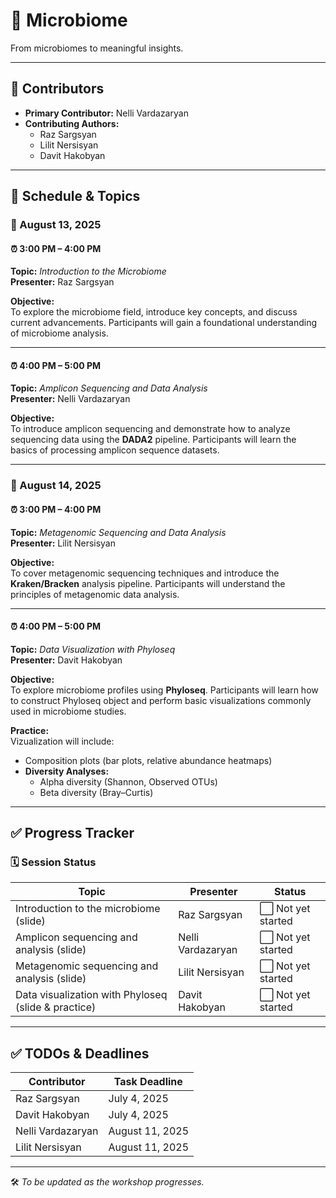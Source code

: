 # 🧬 Microbiome 

From microbiomes to meaningful insights.

---

## 👥 Contributors

- **Primary Contributor:** Nelli Vardazaryan  
- **Contributing Authors:**  
  - Raz Sargsyan  
  - Lilit Nersisyan  
  - Davit Hakobyan  

---

## 📅 Schedule & Topics

### 📍 August 13, 2025

#### ⏰ 3:00 PM – 4:00 PM  
**Topic:** *Introduction to the Microbiome*  
**Presenter:** Raz Sargsyan  

**Objective:**  
To explore the microbiome field, introduce key concepts, and discuss current advancements. Participants will gain a foundational understanding of microbiome analysis.

---

#### ⏰ 4:00 PM – 5:00 PM  
**Topic:** *Amplicon Sequencing and Data Analysis*  
**Presenter:** Nelli Vardazaryan  

**Objective:**  
To introduce amplicon sequencing and demonstrate how to analyze sequencing data using the **DADA2** pipeline. Participants will learn the basics of processing amplicon sequence datasets.

---

### 📍 August 14, 2025

#### ⏰ 3:00 PM – 4:00 PM  
**Topic:** *Metagenomic Sequencing and Data Analysis*  
**Presenter:** Lilit Nersisyan  

**Objective:**  
To cover metagenomic sequencing techniques and introduce the **Kraken/Bracken** analysis pipeline. Participants will understand the principles of metagenomic data analysis.

---

#### ⏰ 4:00 PM – 5:00 PM  
**Topic:** *Data Visualization with Phyloseq*  
**Presenter:** Davit Hakobyan  

**Objective:**  
To explore microbiome profiles using **Phyloseq**. Participants will learn how to construct Phyloseq object and perform basic visualizations commonly used in microbiome studies.

**Practice:**  
Vizualization will include:
- Composition plots (bar plots, relative abundance heatmaps)  
- **Diversity Analyses:**  
  - Alpha diversity (Shannon, Observed OTUs)  
  - Beta diversity (Bray–Curtis)

---

## ✅ Progress Tracker

### 🗓️ Session Status

| **Topic**                                           | **Presenter**        | **Status**         |
|-----------------------------------------------------|----------------------|--------------------|
| Introduction to the microbiome (slide)              | Raz Sargsyan         | ⬜ Not yet started |
| Amplicon sequencing and analysis (slide)            | Nelli Vardazaryan    | ⬜ Not yet started |
| Metagenomic sequencing and  analysis (slide)        | Lilit Nersisyan      | ⬜ Not yet started |
| Data visualization with Phyloseq (slide & practice) | Davit Hakobyan       | ⬜ Not yet started |

---

## ✅ TODOs & Deadlines

| Contributor        | Task Deadline   |
|--------------------|-----------------|
| Raz Sargsyan       | July 4, 2025    |
| Davit Hakobyan     | July 4, 2025    |
| Nelli Vardazaryan  | August 11, 2025 |
| Lilit Nersisyan    | August 11, 2025 |

---

🛠️ _To be updated as the workshop progresses._

